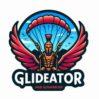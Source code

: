 <p align="center">
  <img src="https://github.com/janhelcl/glideator/blob/main/glideator.jpg" alt="Logo" width="300" />
</p>
